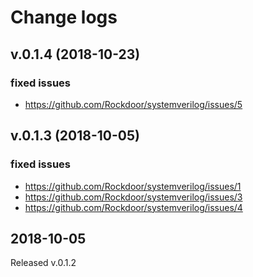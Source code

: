 # Change logs
## v.0.1.4 (2018-10-23)
### fixed issues
* https://github.com/Rockdoor/systemverilog/issues/5

## v.0.1.3 (2018-10-05)
### fixed issues
* https://github.com/Rockdoor/systemverilog/issues/1
* https://github.com/Rockdoor/systemverilog/issues/3
* https://github.com/Rockdoor/systemverilog/issues/4

## 2018-10-05
Released v.0.1.2
